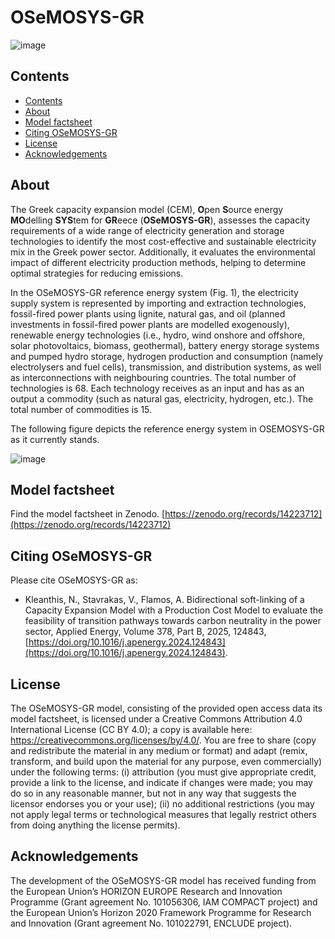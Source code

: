 # OSeMOSYS-GR
![image](https://github.com/user-attachments/assets/478f8d19-1ed4-4a6a-a923-995422440a3c)
## Contents
- [Contents](#contents)
- [About](#about)
- [Model factsheet](#model-factsheet)
- [Citing OSeMOSYS-GR](#citing-osemosys-gr)
- [License](#license)
- [Acknowledgements](#acknowledgements)
## About
The Greek capacity expansion model (CEM), **O**pen **S**ource energy **MO**delling **SYS**tem for **GR**eece (**OSeMOSYS-GR**), assesses the capacity requirements of a wide range of electricity generation and storage technologies to identify the most cost-effective and sustainable electricity mix in the Greek power sector. Additionally, it evaluates the environmental impact of different electricity production methods, helping to determine optimal strategies for reducing emissions. 

In the OSeMOSYS-GR reference energy system (Fig. 1), the electricity supply system is represented by importing and extraction technologies, fossil-fired power plants using lignite, natural gas, and oil (planned investments in fossil-fired power plants are modelled exogenously), renewable energy technologies (i.e., hydro, wind onshore and offshore, solar photovoltaics, biomass, geothermal), battery energy storage systems and pumped hydro storage, hydrogen production and consumption (namely electrolysers and fuel cells), transmission, and distribution systems, as well as interconnections with neighbouring countries. The total number of technologies is 68. Each technology receives as an input and has as an output a commodity (such as natural gas, electricity, hydrogen, etc.). The total number of commodities is 15.

The following figure depicts the reference energy system in OSEMOSYS-GR as it currently stands.

![image](https://github.com/user-attachments/assets/6ba26f30-9941-4b33-b896-3c8a0fec8bb8)
## Model factsheet
  Find the model factsheet in Zenodo. [https://zenodo.org/records/14223712](https://zenodo.org/records/14223712)
## Citing OSeMOSYS-GR
Please cite OSeMOSYS-GR as:
- Kleanthis, N., Stavrakas, V., Flamos, A. Bidirectional soft-linking of a Capacity Expansion Model with a Production Cost Model to evaluate the feasibility of transition pathways towards carbon neutrality in the power sector, Applied Energy, Volume 378, Part B, 2025, 124843, [https://doi.org/10.1016/j.apenergy.2024.124843](https://doi.org/10.1016/j.apenergy.2024.124843).
## License
The OSeMOSYS-GR model, consisting of the provided open access data its model factsheet, is licensed under a Creative Commons Attribution 4.0 International License (CC BY 4.0); a copy is available here: https://creativecommons.org/licenses/by/4.0/. You are free to share (copy and redistribute the material in any medium or format) and adapt (remix, transform, and build upon the material for any purpose, even commercially) under the following terms: (i) attribution (you must give appropriate credit, provide a link to the license, and indicate if changes were made; you may do so in any reasonable manner, but not in any way that suggests the licensor endorses you or your use); (ii) no additional restrictions (you may not apply legal terms or technological measures that legally restrict others from doing anything the license permits).
## Acknowledgements
The development of the OSeMOSYS-GR model has received funding from the European Union’s HORIZON EUROPE Research and Innovation Programme (Grant agreement No. 101056306, IAM COMPACT project) and the European Union’s Horizon 2020 Framework Programme for Research and Innovation (Grant agreement No. 101022791, ENCLUDE project).
